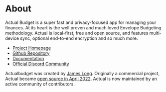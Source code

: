 # About

Actual Budget is a super fast and privacy-focused app for managing your finances. At its heart is the well proven and much loved Envelope Budgeting methodology. Actual is local-first, free and open source, and features multi-device sync, optional end-to-end encryption and so much more.

* [Project Homepage](https://actualbudget.org/)
* [Github Repository](https://github.com/actualbudget/actual)
* [Documentation](https://actualbudget.org/docs)
* [Official Discord Community](https://discord.gg/pRYNYr4W5A)

Actualbudget was created by [James Long](https://jlongster.com/). Originally a commercial project, Actual became [open source in April 2022](https://actualbudget.com/open-source). Actual is now maintained by an active community of contributors.